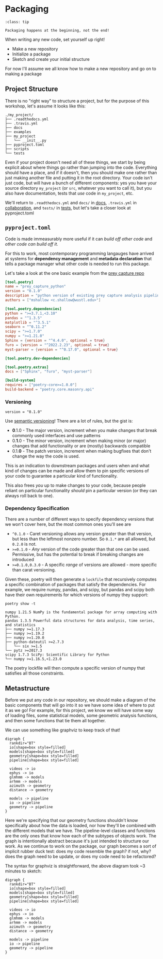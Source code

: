 # Packaging

```{admonition} Tip
:class: tip

Packaging happens at the beginning, not the end!
```

When writing any new code, set yourself up right! 

- Make a new repository
- Initialize a package
- Sketch and create your initial structure

For now I'll assume we all know how to make a new repository and go on to making a package

## Project Structure

There is no "right way" to structure a project, but for the purpose of this workshop, let's assume it looks like this:

```
./my_project/
├── .readthedocs.yml
├── .travis.yml
├── docs
├── examples
├── my_project
│   └── __init__.py
├── pyproject.toml
├── scripts
└── tests
```

Even if your project doesn't need all of these things, we start by being explicit about where things go rather than
jumping into the code. Everything should have a place, and if it doesn't, then you should make one rather than just
making another file and putting it in the root directory. Your code isn't just code, but will have a bunch of different
components: yes you have your source directory `my_project` (or `src`, whatever you want to call it), but you also have
documentation, tests that *use* code in `my_project`, etc.

We'll return to `.readthedocs.yml` and `docs/` in [docs](docs), `.travis.yml` in [collaboration](collaboration), and
`tests/` in [tests](tests), but let's take a closer look at pyproject.toml

## `pyproject.toml`

Code is made immeasurably more useful if it can *build off other code* and *other code can build off it*.

For this to work, most contemporary programming langauges have arrived at systems for **dependency management** and 
**metadata declaration** that tells a package manager what other code is needed to run this package.

Let's take a look at the one basic example from the [prey capture repo](https://github.com/wehr-lab/Prey_Capture_Python/blob/cabd5c2aff54e4099c89802361bbe784bf5b427a/pyproject.toml)

```toml
[tool.poetry]
name = "prey_capture_python"
version = "0.1.0"
description = "python version of existing prey capture analysis pipeline"
authors = ["mshallow <c.shallow@wustl.edu>"]

[tool.poetry.dependencies]
python = ">=3.7.1,<3.10"
pandas = "^1.3.5"
matplotlib = "^3.5.1"
seaborn = "^0.11.2"
scipy = ">=1.7.0"
numpy = ">=1.21.0"
Sphinx = {version = "^4.4.0", optional = true}
furo = {version = "^2022.2.23", optional = true}
myst-parser = {version = "^0.17.0", optional = true}

[tool.poetry.dev-dependencies]

[tool.poetry.extras]
docs = ["Sphinx", "furo", "myst-parser"]

[build-system]
requires = ["poetry-core>=1.0.0"]
build-backend = "poetry.core.masonry.api"
```

### Versioning

`version = "0.1.0"`

Use [semantic versioning](https://semver.org/)! There are a lot of rules, but the gist is:

* **0**.1.0 - The major version, increment when you make changes that break commonly used interfaces and use patterns
* 0.**1**.0 -  The minor version, increment when making minor (or major) changes that add functionality or are (mostly) backwards compatible
* 0.1.**0** - The patch version, increment when making bugfixes that don't change the way the code is used.

This is an indication to downstream packages and users when and what kind of changes can be made and allow them to 
pin specific versions of your code to guarantee a particular kind of functionality.

This also frees *you* up to make changes to your code, because people reliant on particular functionality *should* pin 
a particular version (or they can always roll back to one).

### Dependency Specification

There are a number of different ways to specify dependency versions that we won't cover here, but the most common ones
you'll see are

* `^0.1.0` - Caret versioning allows any version greater than that version, but less than the leftmost nonzero number. 
  So `0.1.*` are all allowed, but `0.2.0` is not.
* `>=0.1.0` - *Any* version of the code greater than that one can be used. Permissive, but has the potential to break if 
  breaking changes are introduced
* `>=0.1.0,0.3.0` - A specific *range* of versions are allowed - more specific than carat versioning.

Given these, poetry will then generate a `lockfile` that recursively computes a specific combination of packages that
satisfy the dependencies. For example, we require numpy, pandas, and scipy, but pandas and scipy both have their own requirements
for which versions of numpy they support:

`poetry show -t`

```
numpy 1.21.5 NumPy is the fundamental package for array computing with Python.
pandas 1.3.5 Powerful data structures for data analysis, time series, and statistics
├── numpy >=1.17.3
├── numpy >=1.19.2
├── numpy >=1.20.0
├── python-dateutil >=2.7.3
│   └── six >=1.5 
└── pytz >=2017.3
scipy 1.7.3 SciPy: Scientific Library for Python
└── numpy >=1.16.5,<1.23.0
```

The poetry lockfile will then compute a specific version of numpy that satisfies all those constraints.


## Metastructure

Before we put any code in our repository, we should make a diagram of the basic components that will go into it so we
have some idea of where to put it as we go! For example, for this project, we know we will have some way of loading files,
some statistical models, some geometric analysis functions, and then some functions that tie them all together.

We can use something like graphviz to keep track of that!

```{graphviz}
digraph {
  rankdir="BT"
  io[shape=box style=filled]
  models[shape=box style=filled]
  geometry[shape=box style=filled]
  pipeline[shape=box style=filled]
  
  videos -> io
  ephys -> io
  glmhmm -> models
  arhmm -> models
  azimuth -> geometry
  distance -> geometry
  
  models -> pipeline
  io -> pipeline
  geometry -> pipeline
}
```

Here we're specifying that our geometry functions shouldn't know specifically about how the data is loaded, nor how they'll
be combined with the different models that we have. The pipeline-level classes and functions are the only ones that know how 
each of the subtypes of objects work. The graph is intentionally abstract because it's just intended to structure our work.
As we continue to work on the package, our graph becomes a sort of implicit rubber duck test: does my code resemble the graph?
if not, why? does the graph need to be update, or does my code need to be refactored?

The syntax for graphviz is straightforward, the above diagram took ~3 minutes to sketch:


```
digraph {
  rankdir="BT"
  io[shape=box style=filled]
  models[shape=box style=filled]
  geometry[shape=box style=filled]
  pipeline[shape=box style=filled]
  
  videos -> io
  ephys -> io
  glmhmm -> models
  arhmm -> models
  azimuth -> geometry
  distance -> geometry
  
  models -> pipeline
  io -> pipeline
  geometry -> pipeline
}
```